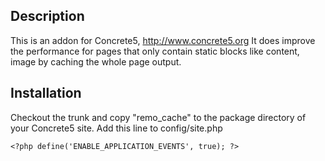 ## Description ##

This is an addon for Concrete5, http://www.concrete5.org
It does improve the performance for pages that only contain static blocks like content, image by caching the whole page output.

## Installation ##

Checkout the trunk and copy "remo\_cache" to the package directory of your Concrete5 site.
Add this line to config/site.php

```
<?php define('ENABLE_APPLICATION_EVENTS', true); ?>
```